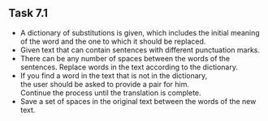 ﻿## Task 7.1

- A dictionary of substitutions is given, 
which includes the initial meaning of the word 
and the one to which it should be replaced.  
- Given text that can contain sentences with different punctuation marks. 
- There can be any number of spaces between the words of the sentences. 
Replace words in the text according to the dictionary.  
- If you find a word in the text that is not in the dictionary,  
the user should be asked to provide a pair for him.   
Continue the process until the translation is complete. 
- Save a set of spaces in the original text between the words of the new text.